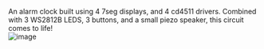 An alarm clock built using 4 7seg displays, and 4 cd4511 drivers. Combined with 3 WS2812B LEDS, 3 buttons, and a small piezo speaker, this circuit comes to life!  
![image](https://github.com/user-attachments/assets/db0bb66d-6685-45f2-a46c-d62d7d575fa1)
